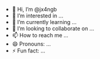 - 👋 Hi, I’m @jx4ngb
- 👀 I’m interested in ...
- 🌱 I’m currently learning ...
- 💞️ I’m looking to collaborate on ...
- 📫 How to reach me ...
- 😄 Pronouns: ...
- ⚡ Fun fact: ...

<!---
jx4ngb/jx4ngb is a ✨ special ✨ repository because its `README.md` (this file) appears on your GitHub profile.
You can click the Preview link to take a look at your changes.
--->
